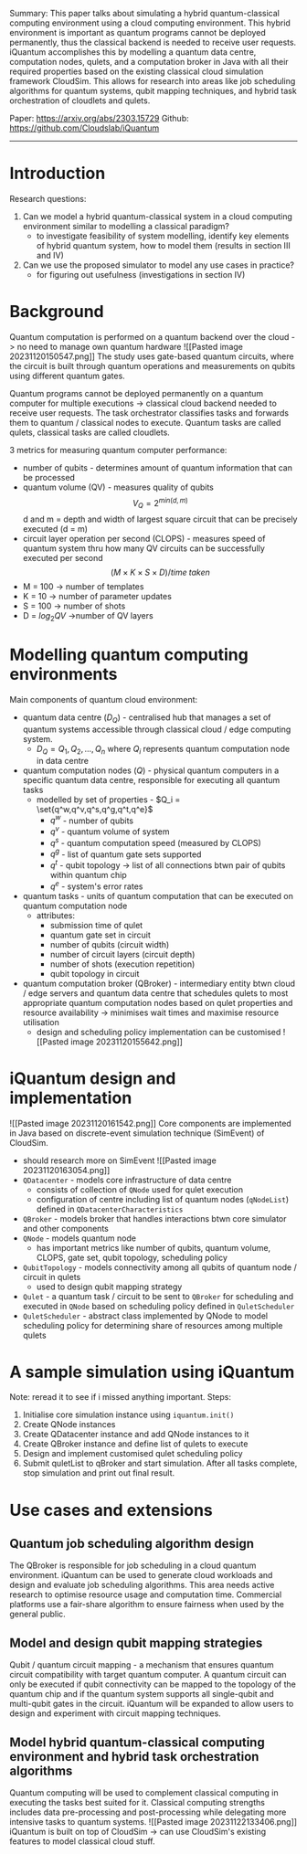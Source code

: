 Summary:
This paper talks about simulating a hybrid quantum-classical computing environment using a cloud computing environment. This hybrid environment is important as quantum programs cannot be deployed permanently, thus the classical backend is needed to receive user requests. iQuantum accomplishes this by modelling a quantum data centre, computation nodes, qulets, and a computation broker in Java with all their required properties based on the existing classical cloud simulation framework CloudSim. This allows for research into areas like job scheduling algorithms for quantum systems, qubit mapping techniques, and hybrid task orchestration of cloudlets and qulets.

Paper: https://arxiv.org/abs/2303.15729
Github: https://github.com/Cloudslab/iQuantum

----
# Introduction
Research questions:
1. Can we model a hybrid quantum-classical system in a cloud computing environment similar to modelling a classical paradigm?
	- to investigate feasibility of system modelling, identify key elements of hybrid quantum system, how to model them (results in section III and IV)
1. Can we use the proposed simulator to model any use cases in practice?
	- for figuring out usefulness (investigations in section IV)
# Background

Quantum computation is performed on a quantum backend over the cloud -> no need to manage own quantum hardware
![[Pasted image 20231120150547.png]]
The study uses gate-based quantum circuits, where the circuit is built through quantum operations and measurements on qubits using different quantum gates.

Quantum programs cannot be deployed permanently on a quantum computer for multiple executions -> classical cloud backend needed to receive user requests. The task orchestrator classifies tasks and forwards them to quantum / classical nodes to execute. Quantum tasks are called qulets, classical tasks are called cloudlets.

3 metrics for measuring quantum computer performance:
- number of qubits - determines amount of quantum information that can be processed
- quantum volume (QV) - measures quality of qubits
$$V_Q = 2^{min(d,m)}$$ d and m = depth and width of largest square circuit that can be precisely executed (d = m)
- circuit layer operation per second (CLOPS) - measures speed of quantum system thru how many QV circuits can be successfully executed per second
$$(M \times K \times S \times D)/time\;taken$$
- M = 100 -> number of templates
- K = 10 -> number of parameter updates
- S = 100 -> number of shots
- D = $log_2QV$ ->number of QV layers

# Modelling quantum computing environments

Main components of quantum cloud environment:
- quantum data centre ($D_Q$) - centralised hub that manages a set of quantum systems accessible through classical cloud / edge computing system.
	- $D_Q = Q_1, Q_2, ..., Q_n$ where $Q_i$ represents quantum computation node in data centre
- quantum computation nodes ($Q$) - physical quantum computers in a specific quantum data centre, responsible for executing all quantum tasks
	- modelled by set of properties - $Q_i = \set{q^w,q^v,q^s,q^g,q^t,q^e}$
		- $q^w$ - number of qubits
		- $q^v$ - quantum volume of system
		- $q^s$ - quantum computation speed (measured by CLOPS)
		- $q^g$ - list of quantum gate sets supported
		- $q^t$ - qubit topology -> list of all connections btwn pair of qubits within quantum chip
		- $q^e$ - system's error rates
- quantum tasks - units of quantum computation that can be executed on quantum computation node
	- attributes:
		- submission time of qulet
		- quantum gate set in circuit
		- number of qubits (circuit width)
		- number of circuit layers (circuit depth)
		- number of shots (execution repetition)
		- qubit topology in circuit
- quantum computation broker (QBroker) - intermediary entity btwn cloud / edge servers and quantum data centre that schedules qulets to most appropriate quantum computation nodes based on qulet properties and resource availability -> minimises wait times and maximise resource utilisation
	- design and scheduling policy implementation can be customised
![[Pasted image 20231120155642.png]]

# iQuantum design and implementation
![[Pasted image 20231120161542.png]]
Core components are implemented in Java based on discrete-event simulation technique (SimEvent) of CloudSim.
- should research more on SimEvent
![[Pasted image 20231120163054.png]]
- `QDatacenter` - models core infrastructure of data centre
	- consists of collection of `QNode` used for qulet execution
	- configuration of centre including list of quantum nodes (`qNodeList`) defined in `QDatacenterCharacteristics`
- `QBroker` - models broker that handles interactions btwn core simulator and other components
- `QNode` - models quantum node
	- has important metrics like number of qubits, quantum volume, CLOPS, gate set, qubit topology, scheduling policy
- `QubitTopology` - models connectivity among all qubits of quantum node / circuit in qulets
	- used to design qubit mapping strategy
- `Qulet` - a quantum task / circuit to be sent to `QBroker` for scheduling and executed in `QNode` based on scheduling policy defined in `QuletScheduler`
- `QuletScheduler` - abstract class implemented by QNode to model scheduling policy for determining share of resources among multiple qulets

# A sample simulation using iQuantum
Note: reread it to see if i missed anything important.
Steps:
1. Initialise core simulation instance using `iquantum.init()`
2. Create QNode instances
3. Create QDatacenter instance and add QNode instances to it
4. Create QBroker instance and define list of qulets to execute
5. Design and implement customised qulet scheduling policy
6. Submit quletList to qBroker and start simulation. After all tasks complete, stop simulation and print out final result.

# Use cases and extensions
## Quantum job scheduling algorithm design
The QBroker is responsible for job scheduling in a cloud quantum environment. iQuantum can be used to generate cloud workloads and design and evaluate job scheduling algorithms. This area needs active research to optimise resource usage and computation time. Commercial platforms use a fair-share algorithm to ensure fairness when used by the general public.

## Model and design qubit mapping strategies
Qubit / quantum circuit mapping - a mechanism that ensures quantum circuit compatibility with target quantum computer. A quantum circuit can only be executed if qubit connectivity can be mapped to the topology of the quantum chip and if the quantum system supports all single-qubit and multi-qubit gates in the circuit.
iQuantum will be expanded to allow users to design and experiment with circuit mapping techniques.

## Model hybrid quantum-classical computing environment and hybrid task orchestration algorithms
Quantum computing will be used to complement classical computing in executing the tasks best suited for it. Classical computing strengths includes data pre-processing and post-processing while delegating more intensive tasks to quantum systems.
![[Pasted image 20231122133406.png]]
iQuantum is built on top of CloudSim -> can use CloudSim's existing features to model classical cloud stuff.